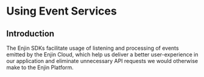 # Using Event Services

## Introduction

The Enjin SDKs facilitate usage of listening and processing of events emitted by the Enjin Cloud, which help us deliver a better user-experience in our application and eliminate unnecessary API requests we would otherwise make to the Enjin Platform.

